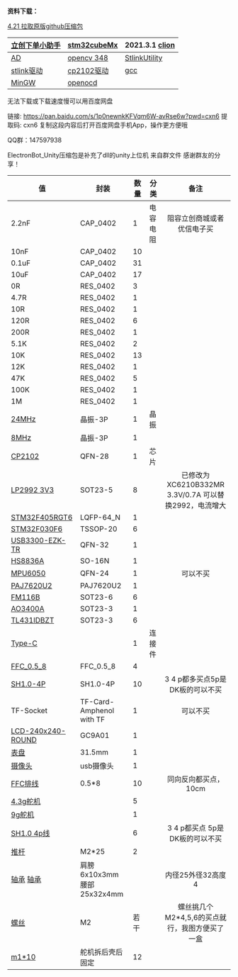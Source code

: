 **资料下载：**

[4.21 拉取原版github压缩包](https://link.jscdn.cn/sharepoint/aHR0cHM6Ly90eHA2NjYtbXkuc2hhcmVwb2ludC5jb20vOnU6L2cvcGVyc29uYWwvdHhwX3R4cDY2Nl9vbm1pY3Jvc29mdF9jb20vRVc3bFRJa2hVVjVDbDhLY2VtZTAwUWNCRWZPQlZEbFFUN0pZdjRZYnFPZHVYdz9lPXZFdUQ1NA.zip)						

| [立创下单小助手](https://link.jscdn.cn/sharepoint/aHR0cHM6Ly90eHA2NjYtbXkuc2hhcmVwb2ludC5jb20vOnU6L2cvcGVyc29uYWwvdHhwX3R4cDY2Nl9vbm1pY3Jvc29mdF9jb20vRVdqb1YwWTRCZHBIbmV0RzRuRXN5V1FCWTV5UERxSDN2d1QtM0FCWHFmVFNzdz9lPWpHYkt3UA.zip) | [stm32cubeMx](https://link.jscdn.cn/sharepoint/aHR0cHM6Ly90eHA2NjYtbXkuc2hhcmVwb2ludC5jb20vOnU6L2cvcGVyc29uYWwvdHhwX3R4cDY2Nl9vbm1pY3Jvc29mdF9jb20vRVNDVFFyTXZ4NFpQdDF4SUVjc1BaSklCNVV4dFZmM2hiVXIzWEdHZkJmTUhjQT9lPXFqenZ6Ng.zip) | 2021.3.1 [clion](https://link.jscdn.cn/sharepoint/aHR0cHM6Ly90eHA2NjYtbXkuc2hhcmVwb2ludC5jb20vOnU6L2cvcGVyc29uYWwvdHhwX3R4cDY2Nl9vbm1pY3Jvc29mdF9jb20vRWRySGJ5NHB4WXBLcHQ5UFR0ZnJXSE1CbUFfcnBxWGtCS0lCb3pmN3FFMVJHQT9lPU9jZ1V6MA.zip) |
| ------------------------------------------------------------ | ------------------------------------------------------------ | ------------------------------------------------------------ |
| [AD](https://link.jscdn.cn/sharepoint/aHR0cHM6Ly90eHA2NjYtbXkuc2hhcmVwb2ludC5jb20vOnU6L2cvcGVyc29uYWwvdHhwX3R4cDY2Nl9vbm1pY3Jvc29mdF9jb20vRVpLakJ0aVlsNUJQclZ1N09yZFk4X3NCMVhGeEstdUh5MmtJZGdtczFJRkRNZz9lPUNsQTF4SA.zip) | [opencv 348](https://link.jscdn.cn/sharepoint/aHR0cHM6Ly90eHA2NjYtbXkuc2hhcmVwb2ludC5jb20vOnU6L2cvcGVyc29uYWwvdHhwX3R4cDY2Nl9vbm1pY3Jvc29mdF9jb20vRVhhLTRxSkIxdzlLdlpvd0ZKajNZNklCbkJ1bjg4RGdLUHp0YWpPRkpqQnlzQT9lPTBlakFqbA..exe) | [StlinkUtility](https://link.jscdn.cn/sharepoint/aHR0cHM6Ly90eHA2NjYtbXkuc2hhcmVwb2ludC5jb20vOnU6L2cvcGVyc29uYWwvdHhwX3R4cDY2Nl9vbm1pY3Jvc29mdF9jb20vRVNVc2czZXdrckZNcDBva1dwNkZXcUlCamhmZjV4cHZsVzEtVEJQc1JoV29LQT9lPW1wZGJmUg.zip) |
| [stlink驱动](https://link.jscdn.cn/sharepoint/aHR0cHM6Ly90eHA2NjYtbXkuc2hhcmVwb2ludC5jb20vOnU6L2cvcGVyc29uYWwvdHhwX3R4cDY2Nl9vbm1pY3Jvc29mdF9jb20vRVJ6a0ZzUno0SDVJcEdBTTdCdjUxY1FCSXdGcGhiN1kxR0g0cWpKc19EWmhXdz9lPUl4dWdlVA.zip) | [cp2102驱动 ](https://link.jscdn.cn/sharepoint/aHR0cHM6Ly90eHA2NjYtbXkuc2hhcmVwb2ludC5jb20vOnU6L2cvcGVyc29uYWwvdHhwX3R4cDY2Nl9vbm1pY3Jvc29mdF9jb20vRWVkU2xyZzM5TlZNajFoNDF6Um9YandCdUpYc1I4WGlBNTZwSUZRUUVvM19mQT9lPXVDcDdUdg.zip) | [gcc](https://link.jscdn.cn/sharepoint/aHR0cHM6Ly90eHA2NjYtbXkuc2hhcmVwb2ludC5jb20vOnU6L2cvcGVyc29uYWwvdHhwX3R4cDY2Nl9vbm1pY3Jvc29mdF9jb20vRWR1V3pJWW9haVZDdEF1a3gwVERXY0FCaWhnV3YtREZ1M1JodkdreXRqckZMZz9lPTk4dllENw.zip) |
| [MinGW](https://link.jscdn.cn/sharepoint/aHR0cHM6Ly90eHA2NjYtbXkuc2hhcmVwb2ludC5jb20vOnU6L2cvcGVyc29uYWwvdHhwX3R4cDY2Nl9vbm1pY3Jvc29mdF9jb20vRVEzQ2d2bjhrZ1JQcFJtWGVRSGJEWElCNEJ1dnRxVHl6eElyMkoxT1VsdXRrdz9lPXRjbzVpdA.zip) | [openocd](https://link.jscdn.cn/sharepoint/aHR0cHM6Ly90eHA2NjYtbXkuc2hhcmVwb2ludC5jb20vOnU6L2cvcGVyc29uYWwvdHhwX3R4cDY2Nl9vbm1pY3Jvc29mdF9jb20vRVctazg0LUcwZ05NdDk3SGF0TFl3MXdCZ0VPY29QLWphLUhxTDd6THlHLUY1QT9lPTdJa0ROYg.zip) |                                                              |

无法下载或下载速度慢可以用百度网盘

链接: https://pan.baidu.com/s/1p0newnkKFVqm6W-avRse6w?pwd=cxn6 提取码: cxn6 复制这段内容后打开百度网盘手机App，操作更方便哦

QQ群：147597938

ElectronBot_Unity压缩包是补充了dll的unity上位机 来自群文件 感谢群友的分享！

| 值                                                           | 封装                       | 数量 | 分类     |                         备注                          |
| ------------------------------------------------------------ | -------------------------- | ---- | -------- | :---------------------------------------------------: |
| 2.2nF                                                        | CAP_0402                   | 1    | 电容电阻 |              阻容立创商城或者优信电子买               |
| 10nF                                                         | CAP_0402                   | 10   |          |                                                       |
| 0.1uF                                                        | CAP_0402                   | 31   |          |                                                       |
| 10uF                                                         | CAP_0402                   | 17   |          |                                                       |
| 0R                                                           | RES_0402                   | 3    |          |                                                       |
| 4.7R                                                         | RES_0402                   | 1    |          |                                                       |
| 10R                                                          | RES_0402                   | 1    |          |                                                       |
| 120R                                                         | RES_0402                   | 6    |          |                                                       |
| 200R                                                         | RES_0402                   | 1    |          |                                                       |
| 5.1K                                                         | RES_0402                   | 2    |          |                                                       |
| 10K                                                          | RES_0402                   | 13   |          |                                                       |
| 12K                                                          | RES_0402                   | 1    |          |                                                       |
| 47K                                                          | RES_0402                   | 5    |          |                                                       |
| 100K                                                         | RES_0402                   | 1    |          |                                                       |
| 1M                                                           | RES_0402                   | 1    |          |                                                       |
| [24MHz](https://item.taobao.com/item.htm?spm=a1z09.2.0.0.1f3c2e8df9Af9i&id=569633363622&_u=b20q7cgb7b7b) | 晶振-3P                    | 1    | 晶振     |                                                       |
| [8MHz](https://item.taobao.com/item.htm?spm=a1z09.2.0.0.1f3c2e8df9Af9i&id=569633363622&_u=b20q7cgb7b7b) | 晶振-3P                    | 1    |          |                                                       |
| [CP2102](https://item.taobao.com/item.htm?spm=a1z10.3-c-s.w4002-21223910208.11.38616a4bJvtoO5&id=522575454240) | QFN-28                     | 1    | 芯片     |                                                       |
| [LP2992 3V3](https://item.taobao.com/item.htm?spm=a1z09.2.0.0.29ee2e8dahZw7u&id=559236610497&_u=s20q7cgb15f7) | SOT23-5                    | 8    |          | 已修改为XC6210B332MR 3.3V/0.7A 可以替换2992，电流增大 |
| [STM32F405RGT6](https://item.taobao.com/item.htm?spm=2013.1.w4018-21223910180.7.37634c481b1TNL&scm=1007.11837.279802.0&id=522577756409&pvid=aa1f18aa-1d2d-4c48-aca4-2510d8bd8b76) | LQFP-64_N                  | 1    |          |                                                       |
| [STM32F030F6](https://item.taobao.com/item.htm?spm=a1z0d.6639537.1997196601.14.6ce87484rl1x1l&id=522554611977) | TSSOP-20                   | 6    |          |                                                       |
| [USB3300-EZK-TR](https://item.taobao.com/item.htm?spm=a1z09.2.0.0.1f3c2e8df9Af9i&id=615706097828&_u=b20q7cgb7b9f) | QFN-32                     | 1    |          |                                                       |
| [HS8836A](https://item.taobao.com/item.htm?spm=a1z09.2.0.0.5cf62e8dtZRRxc&id=595763295882&_u=p20q7cgb9d59) | SO-16N                     | 1    |          |                                                       |
| [MPU6050](https://item.taobao.com/item.htm?spm=a1z10.3-c-s.w4002-21223910208.13.12246a4bkkMiAU&id=522575310310) | QFN-24                     | 1    |          |                       可以不买                        |
| [PAJ7620U2](https://item.taobao.com/item.htm?spm=a1z09.2.0.0.1f3c2e8df9Af9i&id=571178228286&_u=b20q7cgb3b28) | PAJ7620U2                  | 1    |          |                                                       |
| [FM116B](https://item.taobao.com/item.htm?spm=a1z09.2.0.0.1f3c2e8df9Af9i&id=618979113359&_u=b20q7cgb4a9d) | SOT23-6                    | 6    |          |                                                       |
| [AO3400A](https://item.taobao.com/item.htm?spm=a1z10.3-c-s.w4002-21223910208.9.43706a4bLb8vCV&id=522574089119) | SOT23-3                    | 1    |          |                                                       |
| [TL431IDBZT](https://item.taobao.com/item.htm?spm=a1z09.2.0.0.67002e8dJ6XlJx&id=554339815306&_u=b20q7cgbc675) | SOT23-3                    | 6    |          |                                                       |
| [Type-C](https://item.taobao.com/item.htm?spm=a1z09.2.0.0.62442e8demH03x&id=573090887123&_u=g20q7cgb5a83) |                            | 1    | 连接件   |                                                       |
| [FFC_0.5_8](https://item.taobao.com/item.htm?spm=a1z09.2.0.0.62442e8dmareSl&id=552629356951&_u=g20q7cgb4b1f) | FFC_0.5_8                  | 4    |          |                                                       |
| [SH1.0-4P](https://item.taobao.com/item.htm?spm=a1z09.2.0.0.62442e8demH03x&id=565715285795&_u=g20q7cgbab7d) | SH1.0-4P                   | 10   |          |            3 4 p都多买点5p是DK板的可以不买            |
| TF-Socket                                                    | TF-Card-Amphenol with TF   | 1    |          |                       可以不买                        |
| [LCD-240x240-ROUND](https://item.taobao.com/item.htm?spm=a210c.1.0.0.79791debq2j2F8&id=666438287702&qq-pf-to=pcqq.c2c) | GC9A01                     | 1    |          |                                                       |
| [表盘](https://item.taobao.com/item.htm?spm=a1z09.2.0.0.1f3c2e8df9Af9i&id=624702562166&_u=b20q7cgb2244) | 31.5mm                     | 1    |          |                                                       |
| [摄像头](https://item.taobao.com/item.htm?spm=a1z09.2.0.0.1f3c2e8df9Af9i&id=567717780577&_u=b20q7cgb6b84) | usb摄像头                  | 1    |          |                                                       |
| [FFC排线](https://item.taobao.com/item.htm?spm=a1z09.2.0.0.5cf62e8dtZRRxc&id=549590794021&_u=p20q7cgb7a40) | 0.5*8                      | 10   |          |                 同向反向都买点，10cm                  |
| [4.3g舵机](https://item.taobao.com/item.htm?spm=a1z09.2.0.0.1f3c2e8df9Af9i&id=601889539677&_u=b20q7cgb34d4) |                            | 5    |          |                                                       |
| [9g舵机](https://item.taobao.com/item.htm?spm=a1z09.2.0.0.5cf62e8dtZRRxc&id=577455964879&_u=p20q7cgb27e6) |                            | 1    |          |                                                       |
| [SH1.0 4p线](https://item.taobao.com/item.htm?spm=a1z09.2.0.0.62442e8demH03x&id=565360096163&_u=g20q7cgb107d) |                            | 6    |          |            3 4 p都买点 5p是DK板的可以不买             |
| [推杆](https://item.taobao.com/item.htm?spm=a1z09.2.0.0.1f3c2e8df9Af9i&id=597058278501&_u=b20q7cgb396b) | M2*25                      | 2    |          |                                                       |
| [轴承](https://item.taobao.com/item.htm?spm=a1z09.2.0.0.1f3c2e8df9Af9i&id=550670695721&_u=b20q7cgbace2)      [轴承](https://item.taobao.com/item.htm?spm=a1z09.2.0.0.1f3c2e8df9Af9i&id=626925470285&_u=b20q7cgbb95a) | 肩膀6x10x3mm 腰部25x32x4mm |      |          |                   内径25外径32高度4                   |
| [螺丝](https://item.taobao.com/item.htm?spm=a1z09.2.0.0.1f3c2e8df9Af9i&id=571154046536&_u=b20q7cgb74bb) | M2                         | 若干 |          |    螺丝挑几个M2*4,5,6的买点就行，我图方便买了一盒     |
| [m1*10](https://item.taobao.com/item.htm?spm=a1z09.2.0.0.98452e8dyw0XaE&id=591244120254&_u=m20q7cgb4fc2) | 舵机拆后壳后固定           | 12   |          |                                                       |
